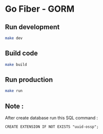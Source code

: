 # Go Fiber - GORM

## Run development

```sh
make dev
```

## Build code

```sh
make build
```

## Run production

```sh
make run
```

## Note :

After create database run this SQL command :

`CREATE EXTENSION IF NOT EXISTS "uuid-ossp";`
